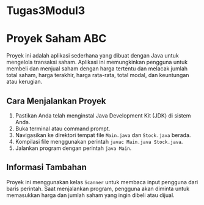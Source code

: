 # Tugas3Modul3

# Proyek Saham ABC

Proyek ini adalah aplikasi sederhana yang dibuat dengan Java untuk mengelola transaksi saham. Aplikasi ini memungkinkan pengguna untuk membeli dan menjual saham dengan harga tertentu dan melacak jumlah total saham, harga terakhir, harga rata-rata, total modal, dan keuntungan atau kerugian.

## Cara Menjalankan Proyek

1. Pastikan Anda telah menginstal Java Development Kit (JDK) di sistem Anda.
2. Buka terminal atau command prompt.
3. Navigasikan ke direktori tempat file `Main.java` dan `Stock.java` berada.
4. Kompilasi file menggunakan perintah `javac Main.java Stock.java`.
5. Jalankan program dengan perintah `java Main`.

## Informasi Tambahan

Proyek ini menggunakan kelas `Scanner` untuk membaca input pengguna dari baris perintah. Saat menjalankan program, pengguna akan diminta untuk memasukkan harga dan jumlah saham yang ingin dibeli atau dijual.
